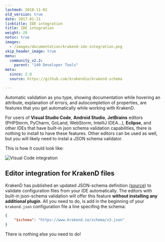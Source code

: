 ```yaml
---
lastmod: 2018-11-02
old_version: true
date: 2017-01-21
linktitle: IDE integration
title: IDE integration
weight: 20
notoc: true
images:
  - /images/documentation/krakend-ide-integration.png
skip_header_image: true
menu:
  community_v2.2:
    parent: "140 Developer Tools"
meta:
  since: 2.0
  source: https://github.com/krakendio/krakend-schema

---
```

Automatic validation as you type, showing documentation while hovering an attribute, explanation of errors, and autocompletion of properties, are features that you get automatically while working with KrakenD.

For users of **Visual Studio Code**, **Android Studio**, **JetBrains** editors (PHPStorm, PyCharm, GoLand, WebStorm, IntelliJ IDEA...), **Eclipse**, and other IDEs that have built-in json schema validation capabilities, there is nothing to install to have these features. Other editors can be used as well, but you will likely need to instal a JSON schema validator.

This is how it could look like:

![Visual Code integration](/images/documentation/krakend-ide-integration.png)

## Editor integration for KrakenD files
KrakenD has published an updated JSON-schema definition ([source](https://github.com/krakendio/krakend-schema)) to validate configuration files from your IDE automatically. The editors with built-in json-schema validation will offer this feature **without installing any additional plugin**. All you need to do, is add in the beginning of your `krakend.json` configuration file a line specifing the schema:


```json
{
    "$schema": "https://www.krakend.io/schema/v3.json"
}
```

There is nothing else you need to do!